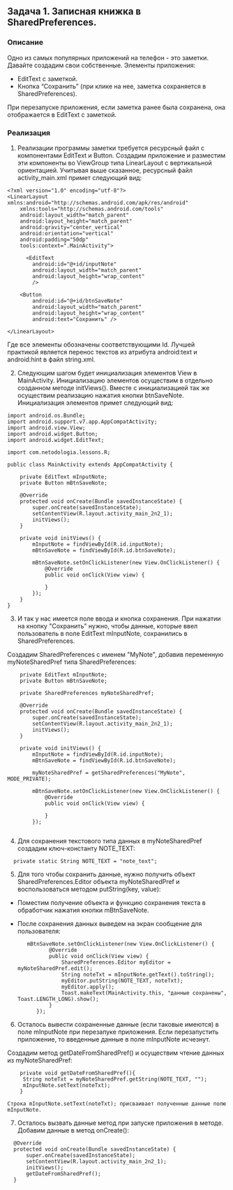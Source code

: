 ## Задача 1. Записная книжка в SharedPreferences.
### Описание

Одно из самых популярных приложений на телефон - это заметки. Давайте создадим свои собственные.
Элементы приложения:
* EditText с заметкой.
* Кнопка “Сохранить” (при клике на нее, заметка сохраняется в SharedPreferences).

При перезапуске приложения, если заметка ранее была сохранена, она отображается в EditText с заметкой.

### Реализация

1. Реализации программы заметки требуется ресурсный файл с компонентами EditText и Button. 
Создадим приложение и разместим эти компоненты во ViewGroup типа LinearLayout с вертикальной ориентацией.
Учитывая выше сказанное, ресурсный файл activity_main.xml примет следующий вид:

```  
<?xml version="1.0" encoding="utf-8"?>
<LinearLayout xmlns:android="http://schemas.android.com/apk/res/android"
    xmlns:tools="http://schemas.android.com/tools"
    android:layout_width="match_parent"
    android:layout_height="match_parent"
    android:gravity="center_vertical"
    android:orientation="vertical"
    android:padding="50dp"
    tools:context=".MainActivity">

      <EditText
        android:id="@+id/inputNote"
        android:layout_width="match_parent"
        android:layout_height="wrap_content"
        />

    <Button
        android:id="@+id/btnSaveNote"
        android:layout_width="match_parent"
        android:layout_height="wrap_content"
        android:text="Сохранить" />

</LinearLayout>
```  
Где все элементы обозначены соответствующими Id. Лучшей практикой является перенос текстов из атрибута android:text и android:hint в файл string.xml.

2. Следующим шагом будет инициализация элементов View в MainActivity. Инициализацию элементов осуществим в отдельно созданном методе initViews().
Вместе с инициализацией так же осуществим реализацию нажатия кнопки btnSaveNote.
Инициализация элементов примет следующий вид:

```  
import android.os.Bundle;
import android.support.v7.app.AppCompatActivity;
import android.view.View;
import android.widget.Button;
import android.widget.EditText;

import com.netodologia.lessons.R;

public class MainActivity extends AppCompatActivity {

    private EditText mInputNote;
    private Button mBtnSaveNote;

    @Override
    protected void onCreate(Bundle savedInstanceState) {
        super.onCreate(savedInstanceState);
        setContentView(R.layout.activity_main_2n2_1);
        initViews();
    }

    private void initViews() {
        mInputNote = findViewById(R.id.inputNote);
        mBtnSaveNote = findViewById(R.id.btnSaveNote);
		
        mBtnSaveNote.setOnClickListener(new View.OnClickListener() {
            @Override
            public void onClick(View view) {

            }
        });
    }
}
```  

3. И так у нас имеется поле ввода и кнопка сохранения. При нажатии на кнопку "Сохранить" нужно, чтобы данные, которые ввел пользователь в поле EditText mInputNote, сохранились в SharedPreferences. 

Создадим SharedPreferences с именем "MyNote", добавив переменную myNoteSharedPref типа SharedPreferences:

```  
    private EditText mInputNote;
    private Button mBtnSaveNote;
    
	private SharedPreferences myNoteSharedPref;

    @Override
    protected void onCreate(Bundle savedInstanceState) {
        super.onCreate(savedInstanceState);
        setContentView(R.layout.activity_main_2n2_1);
        initViews();
    }

    private void initViews() {
        mInputNote = findViewById(R.id.inputNote);
        mBtnSaveNote = findViewById(R.id.btnSaveNote);

        myNoteSharedPref = getSharedPreferences("MyNote", MODE_PRIVATE);
        
        mBtnSaveNote.setOnClickListener(new View.OnClickListener() {
            @Override
            public void onClick(View view) {

            }
        });
	
  ```  
    
4. Для сохранения текстового типа данных в myNoteSharedPref создадим ключ-константу NOTE_TEXT:
 
 ```  
   private static String NOTE_TEXT = "note_text";
 ```  
   
5. Для того чтобы сохранить данные, нужно получить объект SharedPreferences.Editor объекта myNoteSharedPref и воспользоваться методом putString(key, value):
* Поместим получение объекта и функцию сохранения текста в обработчик нажатия кнопки mBtnSaveNote. 
* После сохранения данных выведем на экран сообщение для пользователя:
  
  ```  
	 mBtnSaveNote.setOnClickListener(new View.OnClickListener() {
            @Override
            public void onClick(View view) {
                SharedPreferences.Editor myEditor = myNoteSharedPref.edit();
                String noteTxt = mInputNote.getText().toString();
                myEditor.putString(NOTE_TEXT, noteTxt);
                myEditor.apply();
				Toast.makeText(MainActivity.this, "данные сохранены", Toast.LENGTH_LONG).show();
            }
        });

   ```  


6. Осталось вывести сохраненные данные (если таковые имеются) в поле mInputNote при перезапуке приложения. 
Если перезапустить приложение, то введенные данные в поле mInputNote исчезнут.

Создадим метод getDateFromSharedPref() и осуществим чтение данных из myNoteSharedPref:


```  
	private void getDateFromSharedPref(){
     String noteTxt = myNoteSharedPref.getString(NOTE_TEXT, "");
     mInputNote.setText(noteTxt);
    }
```  

	Строка mInputNote.setText(noteTxt); присваивает полученные данные полю mInputNote.
	
7.	Осталось вызвать данные метод при запуске приложения в методе. Добавим данные в метод onCreate():
	
  ```  
	@Override
    protected void onCreate(Bundle savedInstanceState) {
        super.onCreate(savedInstanceState);
        setContentView(R.layout.activity_main_2n2_1);
        initViews();
        getDateFromSharedPref();
    }
  ```
